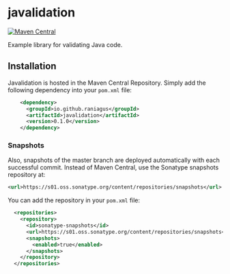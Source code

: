 # javalidation

[![Maven Central](https://maven-badges.herokuapp.com/maven-central/io.github.raniagus/javalidation/badge.svg)](https://maven-badges.herokuapp.com/maven-central/io.github.raniagus/javalidation)

Example library for validating Java code.

## Installation

Javalidation is hosted in the Maven Central Repository. Simply add the following
dependency into your `pom.xml` file:

```xml
    <dependency>
      <groupId>io.github.raniagus</groupId>
      <artifactId>javalidation</artifactId>
      <version>0.1.0</version>
    </dependency>
```

### Snapshots

Also, snapshots of the master branch are deployed automatically with each
successful commit. Instead of Maven Central, use the Sonatype snapshots
repository at:

```xml
<url>https://s01.oss.sonatype.org/content/repositories/snapshots</url>
```

You can add the repository in your `pom.xml` file:
  
```xml
  <repositories>
    <repository>
      <id>sonatype-snapshots</id>
      <url>https://s01.oss.sonatype.org/content/repositories/snapshots</url>
      <snapshots>
        <enabled>true</enabled>
      </snapshots>
    </repository>
  </repositories>
```
